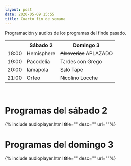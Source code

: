 ```yaml
---
layout: post
date: 2020-05-09 15:55
title: Cuarto fin de semana
---
```


Programación y audios de los programas del finde pasado.

<div class="tablecontainer" style="color:#222;">
<table>
	<tr>
		<th></th>
		<th>Sábado 2<br></th>
		<th>Domingo 3</th>
	</tr>
	<tr>
		<td>18:00</td>
		<td>Hemisphere<br></td>
		<td><strike>Alcoverías</strike> APLAZADO<br></td>
	</tr>
	<tr>
		<td>19:00</td>
		<td>Pacodelia</td>
		<td>Tardes con Grego</td>
	</tr>
	<tr>
		<td>20:00</td>
		<td>Iamapola</td>
		<td>Saló Tape</td>
	</tr>
	<tr>
		<td>21:00</td>
		<td>Orfeo</td>
		<td>Nicolino Locche</td>
	</tr>
</table>
</div>
<br>

<!--more-->

# Programas del sábado 2
{% include audioplayer.html title="" desc="" url=""%}

# Programas del domingo 3
{% include audioplayer.html title="" desc="" url=""%}
